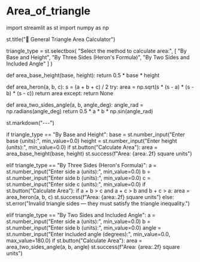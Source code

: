 # Area_of_triangle
import streamlit as st
import numpy as np

st.title("🔺 General Triangle Area Calculator")

triangle_type = st.selectbox(
    "Select the method to calculate area:",
    [
        "By Base and Height",
        "By Three Sides (Heron's Formula)",
        "By Two Sides and Included Angle"
    ]
)

def area_base_height(base, height):
    return 0.5 * base * height

def area_heron(a, b, c):
    s = (a + b + c) / 2
    try:
        area = np.sqrt(s * (s - a) * (s - b) * (s - c))
        return area
    except:
        return None

def area_two_sides_angle(a, b, angle_deg):
    angle_rad = np.radians(angle_deg)
    return 0.5 * a * b * np.sin(angle_rad)

st.markdown("---")

if triangle_type == "By Base and Height":
    base = st.number_input("Enter base (units):", min_value=0.0)
    height = st.number_input("Enter height (units):", min_value=0.0)
    if st.button("Calculate Area"):
        area = area_base_height(base, height)
        st.success(f"Area: {area:.2f} square units")

elif triangle_type == "By Three Sides (Heron's Formula)":
    a = st.number_input("Enter side a (units):", min_value=0.0)
    b = st.number_input("Enter side b (units):", min_value=0.0)
    c = st.number_input("Enter side c (units):", min_value=0.0)
    if st.button("Calculate Area"):
        if a + b > c and a + c > b and b + c > a:
            area = area_heron(a, b, c)
            st.success(f"Area: {area:.2f} square units")
        else:
            st.error("Invalid triangle sides — they must satisfy the triangle inequality.")

elif triangle_type == "By Two Sides and Included Angle":
    a = st.number_input("Enter side a (units):", min_value=0.0)
    b = st.number_input("Enter side b (units):", min_value=0.0)
    angle = st.number_input("Enter included angle (degrees):", min_value=0.0, max_value=180.0)
    if st.button("Calculate Area"):
        area = area_two_sides_angle(a, b, angle)
        st.success(f"Area: {area:.2f} square units")

